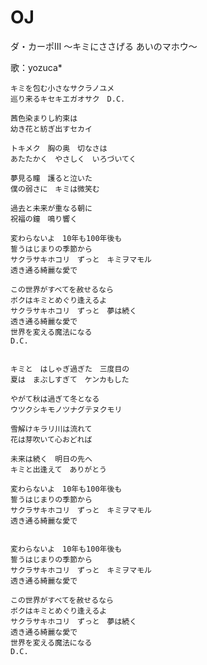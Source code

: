 OJ
==

ダ・カーポIII 〜キミにささげる あいのマホウ〜 

歌：yozuca*

    キミを包む小さなサクラノユメ
    巡り来るキセキエガオサク　D.C.

    茜色染まりし約束は
    幼き花と紡ぎ出すセカイ

    トキメク　胸の奥　切なさは
    あたたかく　やさしく　いろづいてく

    夢見る瞳　護ると泣いた
    僕の弱さに　キミは微笑む

    過去と未来が重なる朝に
    祝福の鐘　鳴り響く

    変わらないよ　10年も100年後も
    誓うはじまりの季節から
    サクラサキホコリ　ずっと　キミヲマモル
    透き通る綺麗な愛で

    この世界がすべてを赦せるなら
    ボクはキミとめぐり逢えるよ
    サクラサキホコリ　ずっと　夢は続く
    透き通る綺麗な愛で
    世界を変える魔法になる
    D.C.


    キミと　はしゃぎ過ぎた　三度目の
    夏は　まぶしすぎて　ケンカもした

    やがて秋は過ぎて冬となる
    ウツクシキモノツナグテヌクモリ

    雪解けキラリ川は流れて
    花は芽吹いて心おどれば

    未来は続く　明日の先へ
    キミと出逢えて　ありがとう

    変わらないよ　10年も100年後も
    誓うはじまりの季節から
    サクラサキホコリ　ずっと　キミヲマモル
    透き通る綺麗な愛で


    変わらないよ　10年も100年後も
    誓うはじまりの季節から
    サクラサキホコリ　ずっと　キミヲマモル
    透き通る綺麗な愛で

    この世界がすべてを赦せるなら
    ボクはキミとめぐり逢えるよ
    サクラサキホコリ　ずっと　夢は続く
    透き通る綺麗な愛で
    世界を変える魔法になる
    D.C.
